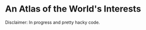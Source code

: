 An Atlas of the World's Interests
====================

Disclaimer:  In progress and pretty hacky code.
